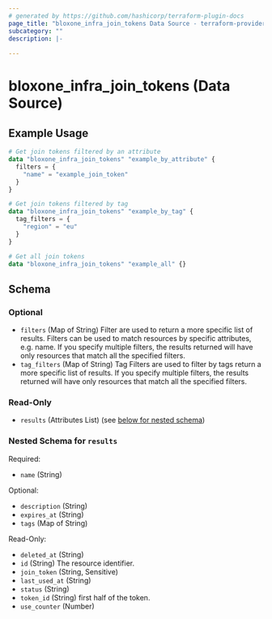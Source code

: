 ```yaml
---
# generated by https://github.com/hashicorp/terraform-plugin-docs
page_title: "bloxone_infra_join_tokens Data Source - terraform-provider-bloxone"
subcategory: ""
description: |-
  
---
```


# bloxone_infra_join_tokens (Data Source)



## Example Usage

```terraform
# Get join tokens filtered by an attribute
data "bloxone_infra_join_tokens" "example_by_attribute" {
  filters = {
    "name" = "example_join_token"
  }
}

# Get join tokens filtered by tag
data "bloxone_infra_join_tokens" "example_by_tag" {
  tag_filters = {
    "region" = "eu"
  }
}

# Get all join tokens
data "bloxone_infra_join_tokens" "example_all" {}
```

<!-- schema generated by tfplugindocs -->
## Schema

### Optional

- `filters` (Map of String) Filter are used to return a more specific list of results. Filters can be used to match resources by specific attributes, e.g. name. If you specify multiple filters, the results returned will have only resources that match all the specified filters.
- `tag_filters` (Map of String) Tag Filters are used to filter by tags return a more specific list of results. If you specify multiple filters, the results returned will have only resources that match all the specified filters.

### Read-Only

- `results` (Attributes List) (see [below for nested schema](#nestedatt--results))

<a id="nestedatt--results"></a>
### Nested Schema for `results`

Required:

- `name` (String)

Optional:

- `description` (String)
- `expires_at` (String)
- `tags` (Map of String)

Read-Only:

- `deleted_at` (String)
- `id` (String) The resource identifier.
- `join_token` (String, Sensitive)
- `last_used_at` (String)
- `status` (String)
- `token_id` (String) first half of the token.
- `use_counter` (Number)
